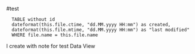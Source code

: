 #test
```dataview
  TABLE without id
  dateformat(this.file.ctime, "dd.MM.yyyy HH:mm") as created,
  dateformat(this.file.mtime, "dd.MM.yyyy HH:mm") as "last modified" 
  WHERE file.name = this.file.name
```
I create with note for test Data View